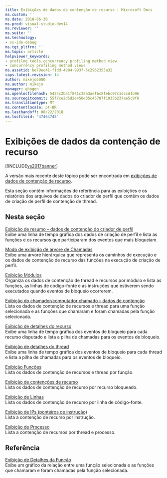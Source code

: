 ```yaml
---
title: Exibições de dados da contenção de recurso | Microsoft Docs
ms.custom: ''
ms.date: 2018-06-30
ms.prod: visual-studio-dev14
ms.reviewer: ''
ms.suite: ''
ms.technology:
- vs-ide-debug
ms.tgt_pltfrm: ''
ms.topic: article
helpviewer_keywords:
- profilng tools,concurrency profiling method view
- concurrency profiling method views
ms.assetid: be79ec41-f1dd-4984-993f-5c2962355a32
caps.latest.revision: 14
author: mikejo5000
ms.author: mikejo
manager: ghogen
ms.openlocfilehash: 5434c2ba1f841c28a3aefbc8febc07c1eccd1b96
ms.sourcegitcommit: 55f7ce2d5d2e458e35c45787f1935b237ee5c9f8
ms.translationtype: MT
ms.contentlocale: pt-BR
ms.lasthandoff: 08/22/2018
ms.locfileid: "47464745"
---
```

# <a name="resource-contention-data-views"></a>Exibições de dados da contenção de recurso
[!INCLUDE[vs2017banner](../includes/vs2017banner.md)]

A versão mais recente deste tópico pode ser encontrada em [exibições de dados de contenção de recurso](https://docs.microsoft.com/visualstudio/profiling/resource-contention-data-views).  
  
Esta seção contém informações de referência para as exibições e os relatórios dos arquivos de dados do criador de perfil que contêm os dados de criação de perfil de contenção de thread.  
  
## <a name="in-this-section"></a>Nesta seção  
 [Exibição de resumo – dados de contenção do criador de perfil](../profiling/resource-contention-data-views.md)  
 Exibe uma linha de tempo gráfica dos dados de criação de perfil e lista as funções e os recursos que participaram dos eventos que mais bloqueiam.  
  
 [Modo de exibição de árvore de Chamadas](../profiling/call-tree-view-contention-data.md)  
 Exibe uma árvore hierárquica que representa os caminhos de execução e os dados de contenção de recurso das funções na execução de criação de perfil.  
  
 [Exibição Módulos](../profiling/modules-view-contention-data.md)  
 Organiza os dados de contenção de thread e recursos por módulo e lista as funções, as linhas de código-fonte e as instruções que estiverem sendo executados quando eventos de bloqueio ocorrerem.  
  
 [Exibição do chamador/computador chamado – dados de contenção](../profiling/caller-callee-view-contention-data.md)  
 Lista os dados de contenção de recursos e thread para uma função selecionada e as funções que chamaram e foram chamadas pela função selecionada.  
  
 [Exibição de detalhes do recurso](../profiling/resource-details-view-contention-data.md)  
 Exibe uma linha de tempo gráfica dos eventos de bloqueio para cada recurso disputado e lista a pilha de chamadas para os eventos de bloqueio.  
  
 [Exibição de detalhes do thread](../profiling/thread-details-view-contention-data.md)  
 Exibe uma linha de tempo gráfica dos eventos de bloqueio para cada thread e lista a pilha de chamadas para os eventos de bloqueio.  
  
 [Exibição Funções](../profiling/functions-view-contention-data.md)  
 Lista os dados de contenção de recursos e thread por função.  
  
 [Exibição de contenções de recurso](../profiling/resource-contentions-view-contention-data.md)  
 Lista os dados de contenção de recurso por recurso bloqueado.  
  
 [Exibição de Linhas](../profiling/lines-view-contention-data.md)  
 Lista os dados de contenção de recurso por linha de código-fonte.  
  
 [Exibição de IPs (ponteiros de instrução)](../profiling/instruction-pointers-ips-view-contention-data.md)  
 Lista a contenção de recurso por instrução.  
  
 [Exibição de Processo](../profiling/process-view-contention-data.md)  
 Lista a contenção de recursos por thread e processo.  
  
## <a name="reference"></a>Referência  
 [Exibição de Detalhes da Função](../profiling/function-details-view.md)  
 Exibe um gráfico da relação entre uma função selecionada e as funções que chamaram e foram chamadas pela função selecionada.



